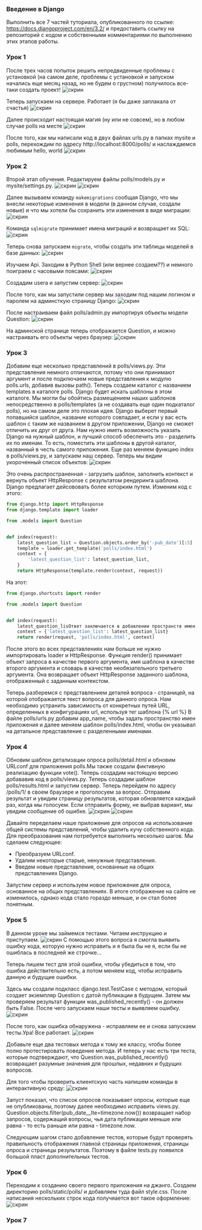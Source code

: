 ### Введение в Django
Выполнить все 7 частей туториала, опубликованного по ссылке: https://docs.djangoproject.com/en/3.2/ и предоставить ссылку на репозиторий с кодом и собственными комментариями по выполнению этих этапов работы.

### Урок 1
После трех часов попыток решить непредвиденные проблемы с установкой (на самом деле, проблемы с установкой и запуском начались еще месяц назад, но не будем о грустном) получилось все-таки создать проект! 
![скрин](../lr7/screenshot/screen1.png)

Теперь запускаем на сервере. Работает (я бы даже заплакала от счастья)
![скрин](../lr7/screenshot/screen2.png)

Далее происходит настоящая магия (ну или не совсем), но в любом случае polls на месте
![скрин](../lr7/screenshot/screen3.png)

После того, как мы написали код в двух файлах urls.py в папках mysite и polls, перехождим по адресу http://localhost:8000/polls/ и наслаждаемся любимым hello, world 
![скрин](../lr7/screenshot/screen4.png)

### Урок 2
Второй этап обучения. Редактируем файлы polls/models.py и mysite/settings.py.
![скрин](../lr7/screenshot/screen5.png) ![скрин](../lr7/screenshot/screen6.png)

Далее вызываем команду ```makemigrations``` сообщая Django, что мы внесли некоторые изменения в модели (в данном случае, создали новые) и что мы хотели бы сохранить эти изменения в виде миграции:
![скрин](../lr7/screenshot/screen7.png)

Команда ```sqlmigrate``` принимает имена миграций и возвращает их SQL:
![скрин](../lr7/screenshot/screen8.png)

Теперь снова запускаем ```migrate```, чтобы создать эти таблицы моделей в базе данных:
![скрин](../lr7/screenshot/screen9.png)

Изучаем Api. Заходим в Python Shell (или вернее создаем??) и немного поиграем с часовыми поясами:
![скрин](../lr7/screenshot/screen10.png)

Создадим usera и запустим сервер:
![скрин](../lr7/screenshot/screen11.png)

После того, как мы запустили сервер мы заходим под нашим логином и паролем на админсткую страницу Django:
![скрин](../lr7/screenshot/screen12.png)

После настраиваем файл polls/admin.py импортируя объекты модели Question:
![скрин](../lr7/screenshot/screen13.png)

На админской странице теперь отображается Question, и можно настраивать его объекты через браузер:
![скрин](../lr7/screenshot/screen14.png)


### Урок 3
Добавим еще несколько представлений в polls/views.py. Эти представления немного отличаются, потому что они принимают аргумент и после подключаем новые представления к модулю polls.urls, добавив вызовы path().
Теперь создаем каталог с названием templates в каталоге polls. Django будет искать шаблоны в этом каталоге. Мы могли бы обойтись размещением наших шаблонов непосредственно в polls/templates (а не создавать еще один подкаталог polls), но на самом деле это плохая идея. Django выберет первый попавшийся шаблон, название которого совпадает, и если у вас есть шаблон с таким же названием в другом приложении, Django не сможет отличить их друг от друга. Нам нужно иметь возможность указать Django на нужный шаблон, и лучший способ обеспечить это - разделить их по именам. То есть, поместить эти шаблоны в другой каталог, названный в честь самого приложения.
Еще раз меняем функцию index в polls/views.py, и запускаем наш сервер. Теперь мы видим укороченный список объектов:
![скрин](../lr7/screenshot/screen15.png)

Это очень распространенная  - загрузить шаблон, заполнить контекст и вернуть объект HttpResponse с результатом рендеринга шаблона. Django предлагает дейсововать более которким путем. Изменим код с этого:

```python
from django.http import HttpResponse
from django.template import loader

from .models import Question


def index(request):
    latest_question_list = Question.objects.order_by('-pub_date')[:5]
    template = loader.get_template('polls/index.html')
    context = {
        'latest_question_list': latest_question_list,
    }
    return HttpResponse(template.render(context, request))
```

На этот:

```python
from django.shortcuts import render

from .models import Question


def index(request):
    latest_question_lisОтвет заключается в добавлении пространств имен в URLconf. В файле polls/urls.py добавьте app_name, чтобы задать пространство имен приложения:t = Question.objects.order_by('-pub_date')[:5]
    context = {'latest_question_list': latest_question_list}
    return render(request, 'polls/index.html', context)
```

После этого во всех представлениях нам больше не нужно импортировать loader и HttpResponse. Функция render() принимает объект запроса в качестве первого аргумента, имя шаблона в качестве второго аргумента и словарь в качестве необязательного третьего аргумента. Она возвращает объект HttpResponse заданного шаблона, отображенный с заданным контекстом.

Теперь разберемся с представлением деталей вопроса - страницей, на которой отображается текст вопроса для данного опроса. Нам необходимо устранить зависимость от конкретных путей URL, определенных в конфигурациях url, используя тег шаблона {% url %} В файле polls/urls.py добавим app_name, чтобы задать пространство имен приложения и далее меняем шаблон polls/index.html, чтобы он указывал на детальное представление с разделенными именами.

### Урок 4
Обновим шаблон детализации опроса polls/detail.html и обновим URLconf для приложения polls.Мы также создали фиктивную реализацию функции vote(). Теперь создадим настоящую версию добававив код в polls/views.py. Теперь создадим шаблон polls/results.html и запустим сервер. Теперь перейдем по адресу /polls/1/ в своем браузере и проголосуем за вопрос. Отправим результат и увидим страницу результатов, которая обновляется каждый раз, когда мы голосуем. Если отправить форму, не выбрав вариант, мы увидим сообщение об ошибке.
![скрин](../lr7/screenshot/screen16.png)
![скрин](../lr7/screenshot/screen17.png)

Давайте переделаем наше приложение для опросов на использование общей системы представлений, чтобы удалить кучу собственного кода. Для преобразования нам потребуется выполнить несколько шагов. Мы сделаем следующее:

* Преобразуем URLconf.
* Удалим некоторые старые, ненужные представления.
* Введем новые представления, основанные на общих представлениях Django.

Запустим сервер и используем новое приложение для опроса, основанное на общих представлениях. В итоге отображение на сайте не изменилось, однако кода стало гораздо меньше, и он стал более понятным.

### Урок 5
В данном уроке мы займемся тестами. Читаем инструкцию и приступаем.
![скрин](../lr7/screenshot/screen18.png)
С помощью этого вопроса я смогла выявить ошибку кода, которую нужно исправить и я была бы не я, если бы не ошиблась в последней же строчке...

Теперь пишем тест для этой ошибки, чтобы убедиться в том, что ошибка действительно есть, а потом меняем код, чтобы исправить данную и будущие ошибки.

Здесь мы создали подкласс django.test.TestCase с методом, который создает экземпляр Question с датой публикации в будущем. Затем мы проверяем результат функции was_published_recently() - он должен быть False. После чего запускаем наши тесты и выявляем ошибку.
![скрин](../lr7/screenshot/screen19.png)

После того, как ошибка обнаружена - исправляем ее и снова запускаем тесты.Ура! Все работает.
![скрин](../lr7/screenshot/screen20.png)

Добавьте еще два тестовых метода к тому же классу, чтобы более полно протестировать поведение метода. И теперь у нас есть три теста, которые подтверждают, что Question.was_published_recently() возвращает разумные значения для прошлых, недавних и будущих вопросов.

Для того чтобы проверить клиентскую часть напишем команды в интерактивную среду:
![скрин](../lr7/screenshot/screen21.png)

Запуст показал, что список опросов показывает опросы, которые еще не опубликованы, поэтому далее необходимо исправить views.py. Question.objects.filter(pub_date__lte=timezone.now()) возвращает набор запросов, содержащий вопросы, чья дата публикации меньше или равна - то есть раньше или равна - timezone.now.

Следующим шагом стало добавление тестов, которые будут проверять правильность отображения главной страницы приложения, страницы опроса и страницы результатов. Поэтому в файле tests.py появился большой пласт дополнительных тестов.

### Урок 6

Переходим к созданию своего первого приложения на джанго. Создаем директорию polls/static/polls/ и добавляем туда файл style.css. После написания нескольких строк кода получяается вот такое оформление: 
![скрин](../lr7/screenshot/screen22.png)

### Урок 7
